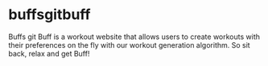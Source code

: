 # buffsgitbuff
Buffs git Buff is a workout website that allows users to create workouts with their preferences on the fly with our workout generation algorithm. So sit back, relax and get Buff!
